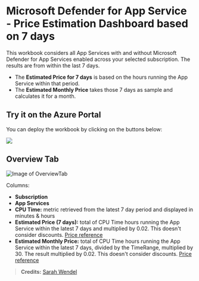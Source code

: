 # Microsoft Defender for App Service - Price Estimation Dashboard based on 7 days

This workbook considers all App Services with and without Microsoft Defender for App Services enabled across your selected subscription. The results are from within the last 7 days. 
- The **Estimated Price for 7 days** is based on the hours running the App Service within that period.
- The **Estimated Monthly Price** takes those 7 days as sample and calculates it for a month.

## Try it on the Azure Portal
You can deploy the workbook by clicking on the buttons below:

<a href="https://portal.azure.com/#create/Microsoft.Template/uri/https://raw.githubusercontent.com/sarahwendel/MicrosoftDefenderCostWorkbooks/main/Microsoft%20Defender%20for%20App%20Service%20-%20Price%20Estimation.json" target="_blank"><img src="https://aka.ms/deploytoazurebutton"/></a>

## Overview Tab
![Image of OverviewTab](ovrvw.PNG)

Columns:
- **Subscription** 
- **App Services**
- **CPU Time:** metric retrieved from the latest 7 day period and displayed in minutes & hours
- **Estimated Price (7 days):** total of CPU Time hours running the App Service within the latest 7 days and multiplied by 0.02. This doesn't consider discounts. [Price reference](https://azure.microsoft.com/en-us/pricing/details/azure-defender/)
- **Estimated Monthly Price:** total of CPU Time hours running the App Service within the latest 7 days, divided by the TimeRange, multiplied by 30. The result multiplied by 0.02. This doesn't consider discounts. [Price reference](https://azure.microsoft.com/en-us/pricing/details/azure-defender/)


> **Credits:** [Sarah Wendel](https://www.linkedin.com/in/sarahwendel/)
